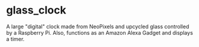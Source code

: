 # glass_clock
A large "digital" clock made from NeoPixels and upcycled glass controlled by a Raspberry Pi. Also, functions as an Amazon Alexa Gadget and displays a timer.
